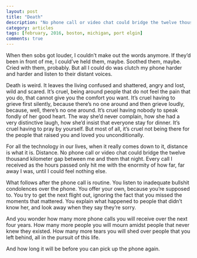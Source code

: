 ```yaml
---
layout: post
title: "Death"
description: "No phone call or video chat could bridge the twelve thousand kilometer gap between me and them that night."
category: articles
tags: [february, 2016, boston, michigan, port elgin]
comments: true
---
```


When then sobs got louder, I couldn’t make out the words anymore. If they’d been in front of me, I could’ve held them, maybe. Soothed them, maybe. Cried with them, probably. But all I could do was clutch my phone harder and harder and listen to their distant voices.

Death is weird. It leaves the living confused and shattered, angry and lost, wild and scared. It’s cruel, being around people that do not feel the pain that you do, that cannot give you the comfort you want. It’s cruel having to grieve first silently, because there’s no one around and then grieve loudly, because, well, there’s no one around. It’s cruel having nobody to speak fondly of her good heart. The way she’d never complain, how she had a very distinctive laugh, how she’d insist that everyone stay for dinner. It’s cruel having to pray by yourself. But most of all, it’s cruel not being there for the people that raised you and loved you unconditionally.

For all the technology in our lives, when it really comes down to it, distance is what it is. Distance. No phone call or video chat could bridge the twelve thousand kilometer gap between me and them that night. Every call I received as the hours passed only hit me with the enormity of how far, far away I was, until I could feel nothing else.

What follows after the phone call is routine. You listen to inadequate bullshit condolences over the phone. You offer your own, because you’re supposed to. You try to get the next flight out, ignoring the fact that you missed the moments that mattered. You explain what happened to people that didn’t know her, and look away when they say they’re sorry.

And you wonder how many more phone calls you will receive over the next four years. How many more people you will mourn amidst people that never knew they existed. How many more tears you will shed over people that you left behind, all in the pursuit of this life.

And how long it will be before you can pick up the phone again.

